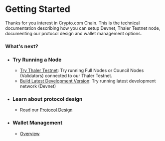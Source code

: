 # Getting Started

Thanks for you interest in Crypto.com Chain. This is the technical documentation describing how you can setup Devnet, Thaler Testnet node, documenting our protocol design and wallet management options.

### What's next?

- ### Try Running a Node
  - [Try Thaler Testnet](./thaler-testnet): Try running Full Nodes or Council Nodes (Validators) connected to our Thaler Testnet.
  - [Build Latest Development Version](./local-devnet): Try running latest development network (Devnet)

- ### Learn about protocol design
  - Read our [Protocol Design](/protocol/)

- ### Wallet Management
  - [Overview](/wallets/)
